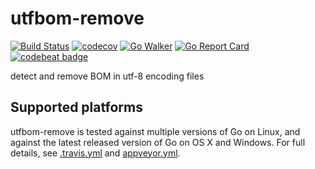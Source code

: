 # utfbom-remove

[![Build Status](https://travis-ci.org/alastairruhm/utfbom-remove.svg?branch=master)](https://travis-ci.org/alastairruhm/utfbom-remove)
[![codecov](https://codecov.io/gh/alastairruhm/utfbom-remove/branch/master/graph/badge.svg)](https://codecov.io/gh/alastairruhm/utfbom-remove)
[![Go Walker](https://gowalker.org/api/v1/badge)](https://gowalker.org/github.com/alastairruhm/utfbom-remove)
[![Go Report Card](https://goreportcard.com/badge/github.com/alastairruhm/utfbom-remove)](https://goreportcard.com/report/github.com/alastairruhm/utfbom-remove)
[![codebeat badge](https://codebeat.co/badges/dcefcf89-de89-4d8a-adfb-b542b025c067)](https://codebeat.co/projects/github-com-alastairruhm-utfbom-remove-master)

detect and remove BOM in utf-8 encoding files


## Supported platforms

utfbom-remove is tested against multiple versions of Go on Linux, and against the latest released version of Go on OS X and Windows. For full details, see [.travis.yml](./.travis.yml) and [appveyor.yml](./appveyor.yml).